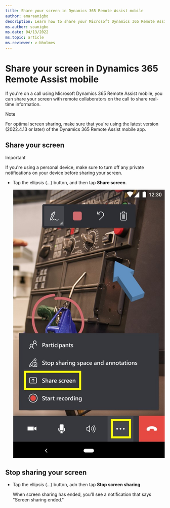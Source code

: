 ```yaml
---
title: Share your screen in Dynamics 365 Remote Assist mobile
author: amaraanigbo
description: Learn how to share your Microsoft Dynamics 365 Remote Assist mobile screen when you're on a call with remote collaborators. 
ms.author: soanigbo
ms.date: 04/13/2022
ms.topic: article
ms.reviewer: v-bholmes
---
```


# Share your screen in Dynamics 365 Remote Assist mobile

If you're on a call using Microsoft Dynamics 365 Remote Assist mobile, you can share your screen with remote collaborators on the call to share real-time information.

> [!NOTE]
> For optimal screen sharing, make sure that you're using the latest version (2022.4.13 or later) of the Dynamics 365 Remote Assist mobile app. 

## Share your screen

> [!IMPORTANT]
> If you're using a personal device, make sure to turn off any private notifications on your device before sharing your screen. 

- Tap the ellipsis (...) button, and then tap **Share screen**.

   ![Screenshot of mobile app showing ellipsis button and Share screen command.](./media/mobile-app-screen-sharing.jpg "Screenshot of mobile app showing ellipsis button and Share screen command")

## Stop sharing your screen

- Tap the ellipsis (...) button, adn then tap **Stop screen sharing**. 

   When screen sharing has ended, you'll see a notification that says "Screen sharing ended."
